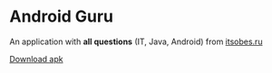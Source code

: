 # Android Guru
An application with **all questions** (IT, Java, Android) from [itsobes.ru](https://itsobes.ru/)

[Download apk](https://drive.google.com/file/d/1KboaoQ62OaaGmIo7ys6qBqnjpN3z8d9A/view?usp=sharing)